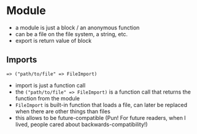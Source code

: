 # Module



- a module is just a block / an anonymous function
- can be a file on the file system, a string, etc.
- export is return value of block
<!-- todo: what if wants multiple exports??? is it worth it or should it be a separate module then??? One return value per module ??? 
-->



## Imports

```
=> ("path/to/file" => FileImport)
```

- import is just a function call
- the `("path/to/file" => FileImport)` is a function call that returns the function from the module
- `FileImport` is built-in function that loads a file, can later be replaced when there are other things than files
- this allows to be future-compatible (Pun! For future readers, when I lived, people cared about backwards-compatibility!)
